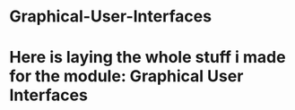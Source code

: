 # Graphical-User-Interfaces

# Here is laying the whole stuff i made for the module: Graphical User Interfaces

